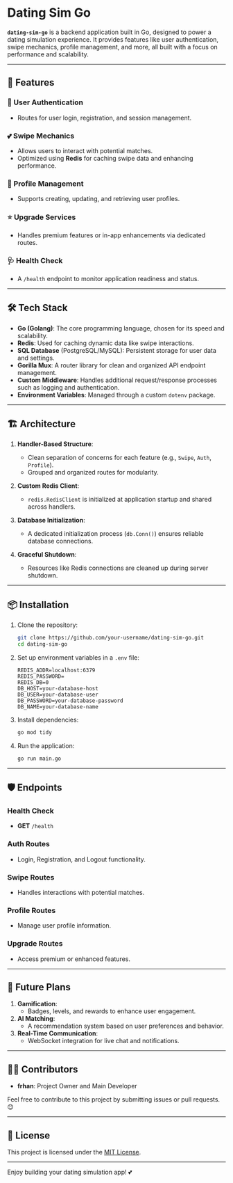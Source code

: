 
# Dating Sim Go

**`dating-sim-go`** is a backend application built in Go, designed to power a dating simulation experience. It provides features like user authentication, swipe mechanics, profile management, and more, all built with a focus on performance and scalability.

---

## 🚀 Features

### 🔑 User Authentication
- Routes for user login, registration, and session management.

### 💕 Swipe Mechanics
- Allows users to interact with potential matches.
- Optimized using **Redis** for caching swipe data and enhancing performance.

### 👤 Profile Management
- Supports creating, updating, and retrieving user profiles.

### ⭐ Upgrade Services
- Handles premium features or in-app enhancements via dedicated routes.

### 🩺 Health Check
- A `/health` endpoint to monitor application readiness and status.

---

## 🛠️ Tech Stack

- **Go (Golang)**: The core programming language, chosen for its speed and scalability.
- **Redis**: Used for caching dynamic data like swipe interactions.
- **SQL Database** (PostgreSQL/MySQL): Persistent storage for user data and settings.
- **Gorilla Mux**: A router library for clean and organized API endpoint management.
- **Custom Middleware**: Handles additional request/response processes such as logging and authentication.
- **Environment Variables**: Managed through a custom `dotenv` package.

---

## 🏗️ Architecture

1. **Handler-Based Structure**:
   - Clean separation of concerns for each feature (e.g., `Swipe`, `Auth`, `Profile`).
   - Grouped and organized routes for modularity.

2. **Custom Redis Client**:
   - `redis.RedisClient` is initialized at application startup and shared across handlers.

3. **Database Initialization**:
   - A dedicated initialization process (`db.Conn()`) ensures reliable database connections.

4. **Graceful Shutdown**:
   - Resources like Redis connections are cleaned up during server shutdown.

---

## 📦 Installation

1. Clone the repository:
   ```bash
   git clone https://github.com/your-username/dating-sim-go.git
   cd dating-sim-go
   ```

2. Set up environment variables in a `.env` file:
   ```plaintext
   REDIS_ADDR=localhost:6379
   REDIS_PASSWORD=
   REDIS_DB=0
   DB_HOST=your-database-host
   DB_USER=your-database-user
   DB_PASSWORD=your-database-password
   DB_NAME=your-database-name
   ```

3. Install dependencies:
   ```bash
   go mod tidy
   ```

4. Run the application:
   ```bash
   go run main.go
   ```

---

## 🛡️ Endpoints

### **Health Check**
- **GET** `/health`

### **Auth Routes**
- Login, Registration, and Logout functionality.

### **Swipe Routes**
- Handles interactions with potential matches.

### **Profile Routes**
- Manage user profile information.

### **Upgrade Routes**
- Access premium or enhanced features.

---

## 🛞 Future Plans

1. **Gamification**:
   - Badges, levels, and rewards to enhance user engagement.
2. **AI Matching**:
   - A recommendation system based on user preferences and behavior.
3. **Real-Time Communication**:
   - WebSocket integration for live chat and notifications.

---

## 👨‍💻 Contributors

- **frhan**: Project Owner and Main Developer

Feel free to contribute to this project by submitting issues or pull requests. 😊

---

## 📄 License

This project is licensed under the [MIT License](LICENSE).

---

Enjoy building your dating simulation app! 💕
